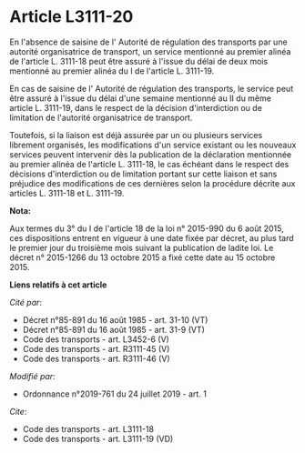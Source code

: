 # Article L3111-20

En l'absence de saisine de l'       Autorité de régulation des transports par une autorité organisatrice de transport, un
service mentionné au premier alinéa de l'article L. 3111-18 peut être assuré à l'issue du délai de deux mois mentionné au
premier alinéa du I de l'article L. 3111-19. 

En cas de saisine de l'       Autorité de régulation des transports, le service peut être assuré à l'issue du délai d'une
semaine mentionné au II du même article L. 3111-19, dans le respect de la décision d'interdiction ou de limitation de
l'autorité organisatrice de transport. 

Toutefois, si la liaison est déjà assurée par un ou plusieurs services librement organisés, les modifications d'un service
existant ou les nouveaux services peuvent intervenir dès la publication de la déclaration mentionnée au premier alinéa de
l'article L. 3111-18, le cas échéant dans le respect des décisions d'interdiction ou de limitation portant sur cette liaison
et sans préjudice des modifications de ces dernières selon la procédure décrite aux articles L. 3111-18 et L. 3111-19.

**Nota:**

Aux termes du 3° du I de l'article 18 de la loi n° 2015-990 du 6 août 2015, ces dispositions entrent en vigueur à une date
fixée par décret, au plus tard le premier jour du troisième mois suivant la publication de ladite loi. Le décret n° 2015-1266
du 13 octobre 2015 a fixé cette date au 15 octobre 2015.

**Liens relatifs à cet article**

_Cité par_:

  - Décret n°85-891 du 16 août 1985 - art. 31-10 (VT)
  - Décret n°85-891 du 16 août 1985 - art. 31-9 (VT)
  - Code des transports - art. L3452-6 (V)
  - Code des transports - art. R3111-45 (V)
  - Code des transports - art. R3111-46 (V)

_Modifié par_:

  - Ordonnance n°2019-761 du 24 juillet 2019 - art. 1

_Cite_:

  - Code des transports - art. L3111-18
  - Code des transports - art. L3111-19 (VD)
